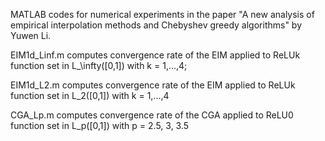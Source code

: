 MATLAB codes for numerical experiments in the paper "A new analysis of empirical interpolation methods and Chebyshev greedy algorithms" by Yuwen Li.

EIM1d_Linf.m computes convergence rate of the EIM applied to ReLUk function set in L_\infty([0,1]) with k = 1,...,4;

EIM1d_L2.m computes convergence rate of the EIM applied to ReLUk function set in L_2([0,1]) with k = 1,...,4

CGA_Lp.m computes convergence rate of the CGA applied to ReLU0 function set in L_p([0,1]) with p = 2.5, 3, 3.5
